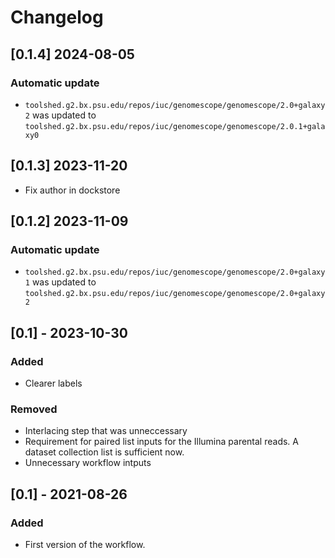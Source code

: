 # Changelog

## [0.1.4] 2024-08-05

### Automatic update
- `toolshed.g2.bx.psu.edu/repos/iuc/genomescope/genomescope/2.0+galaxy2` was updated to `toolshed.g2.bx.psu.edu/repos/iuc/genomescope/genomescope/2.0.1+galaxy0`

## [0.1.3] 2023-11-20

- Fix author in dockstore

## [0.1.2] 2023-11-09

### Automatic update
- `toolshed.g2.bx.psu.edu/repos/iuc/genomescope/genomescope/2.0+galaxy1` was updated to `toolshed.g2.bx.psu.edu/repos/iuc/genomescope/genomescope/2.0+galaxy2`

## [0.1] - 2023-10-30

### Added
- Clearer labels

### Removed
- Interlacing step that was unneccessary
- Requirement for paired list inputs for the Illumina parental reads. A dataset collection list is sufficient now.
- Unnecessary workflow intputs

## [0.1] - 2021-08-26
### Added
- First version of the workflow. 
